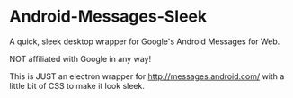 # Android-Messages-Sleek
A quick, sleek desktop wrapper for Google's Android Messages for Web.

NOT affiliated with Google in any way!

This is JUST an electron wrapper for http://messages.android.com/ with a little bit of CSS to make it look sleek.

